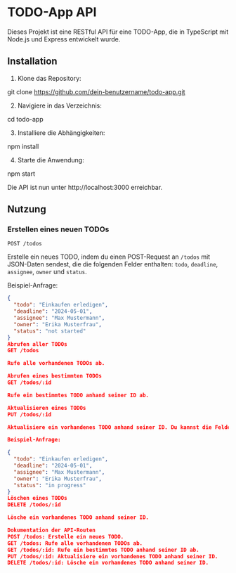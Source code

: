 # TODO-App API

Dieses Projekt ist eine RESTful API für eine TODO-App, die in TypeScript mit Node.js und Express entwickelt wurde.

## Installation

1. Klone das Repository:

git clone https://github.com/dein-benutzername/todo-app.git

2. Navigiere in das Verzeichnis:

cd todo-app

3. Installiere die Abhängigkeiten:

npm install

4. Starte die Anwendung:

npm start

Die API ist nun unter http://localhost:3000 erreichbar.

## Nutzung

### Erstellen eines neuen TODOs

`POST /todos`

Erstelle ein neues TODO, indem du einen POST-Request an `/todos` mit JSON-Daten sendest, die die folgenden Felder enthalten: `todo`, `deadline`, `assignee`, `owner` und `status`.

Beispiel-Anfrage:
```json
{
  "todo": "Einkaufen erledigen",
  "deadline": "2024-05-01",
  "assignee": "Max Mustermann",
  "owner": "Erika Musterfrau",
  "status": "not started"
}
Abrufen aller TODOs
GET /todos

Rufe alle vorhandenen TODOs ab.

Abrufen eines bestimmten TODOs
GET /todos/:id

Rufe ein bestimmtes TODO anhand seiner ID ab.

Aktualisieren eines TODOs
PUT /todos/:id

Aktualisiere ein vorhandenes TODO anhand seiner ID. Du kannst die Felder todo, deadline, assignee, owner und status aktualisieren.

Beispiel-Anfrage:

{
  "todo": "Einkaufen erledigen",
  "deadline": "2024-05-01",
  "assignee": "Max Mustermann",
  "owner": "Erika Musterfrau",
  "status": "in progress"
}
Löschen eines TODOs
DELETE /todos/:id

Lösche ein vorhandenes TODO anhand seiner ID.

Dokumentation der API-Routen
POST /todos: Erstelle ein neues TODO.
GET /todos: Rufe alle vorhandenen TODOs ab.
GET /todos/:id: Rufe ein bestimmtes TODO anhand seiner ID ab.
PUT /todos/:id: Aktualisiere ein vorhandenes TODO anhand seiner ID.
DELETE /todos/:id: Lösche ein vorhandenes TODO anhand seiner ID.